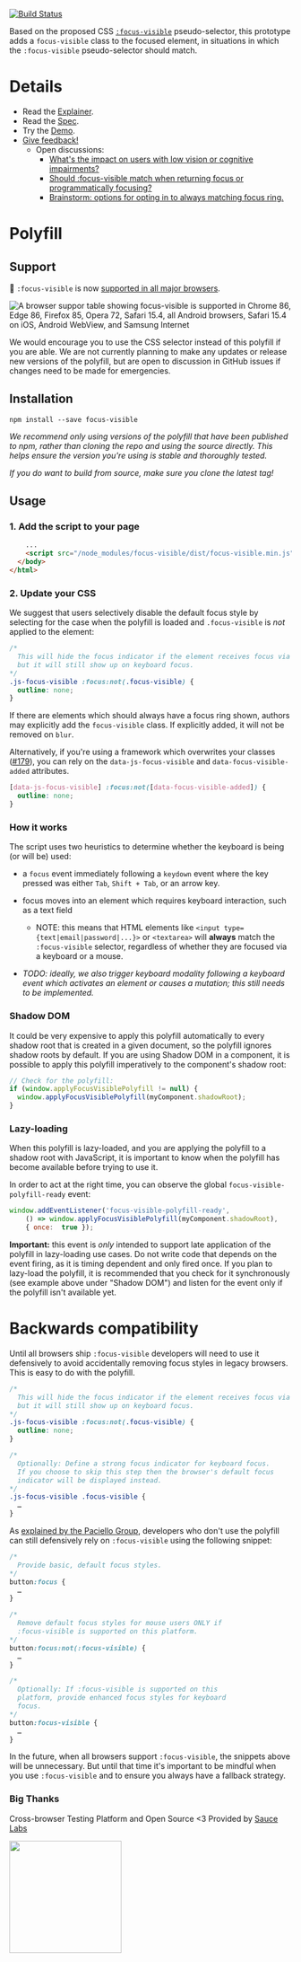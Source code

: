 [![Build Status](https://travis-ci.org/WICG/focus-visible.svg?branch=main)](https://travis-ci.org/WICG/focus-visible)

Based on the proposed CSS
[`:focus-visible`](https://drafts.csswg.org/selectors-4/#the-focus-visible-pseudo)
pseudo-selector,
this prototype adds a `focus-visible` class to the focused element,
in situations in which the `:focus-visible` pseudo-selector should match.

# Details

- Read the [Explainer](explainer.md).
- Read the [Spec](https://drafts.csswg.org/selectors-4/#the-focus-visible-pseudo).
- Try the [Demo](https://wicg.github.io/focus-visible/demo).
- [Give feedback!](https://github.com/WICG/focus-visible/issues)
    - Open discussions:
        - [What's the impact on users with low vision or cognitive impairments?](https://github.com/WICG/focus-visible/issues/128)
        - [Should :focus-visible match when returning focus or programmatically focusing?](https://github.com/WICG/focus-visible/issues/88)
        - [Brainstorm: options for opting in to always matching focus ring.](https://github.com/WICG/focus-visible/issues/42)

# Polyfill

## Support

👋 `:focus-visible` is now [supported in all major browsers](https://developer.mozilla.org/en-US/docs/Web/CSS/:focus-visible#browser_compatibility).

![A browser suppor table showing focus-visible is supported in Chrome 86, Edge 86, Firefox 85, Opera 72, Safari 15.4, all Android browsers, Safari 15.4 on iOS, Android WebView, and Samsung Internet](https://user-images.githubusercontent.com/1066253/208977092-0fdacba7-b1de-4a8f-90f9-880b06dcdb26.png)

We would encourage you to use the CSS selector instead of this polyfill if you are able. We are not currently planning to make any updates or release new versions of the polyfill, but are open to discussion in GitHub issues if changes need to be made for emergencies.

## Installation

`npm install --save focus-visible`

_We recommend only using versions of the polyfill that have been published to npm, rather than
cloning the repo and using the source directly. This helps ensure the version you're using is stable
and thoroughly tested._

_If you do want to build from source, make sure you clone the latest tag!_

## Usage

### 1. Add the script to your page

```html
    ...
    <script src="/node_modules/focus-visible/dist/focus-visible.min.js"></script>
  </body>
</html>
```

### 2. Update your CSS

We suggest that users
selectively disable the default focus style
by selecting for the case when the polyfill is loaded
and `.focus-visible` is _not_ applied to the element:

```css
/*
  This will hide the focus indicator if the element receives focus via the mouse,
  but it will still show up on keyboard focus.
*/
.js-focus-visible :focus:not(.focus-visible) {
  outline: none;
}
```

If there are elements which should always have a focus ring shown,
authors may explicitly add the `focus-visible` class.
If explicitly added, it will not be removed on `blur`.

Alternatively, if you're using a framework which overwrites your classes ([#179](https://github.com/WICG/focus-visible/issues/179)),
you can rely on the `data-js-focus-visible` and `data-focus-visible-added` attributes.
```css
[data-js-focus-visible] :focus:not([data-focus-visible-added]) {
  outline: none;
}
```

### How it works

The script uses two heuristics to determine whether the keyboard is being (or will be) used:

- a `focus` event immediately following a `keydown` event where the key pressed was either `Tab`,
`Shift + Tab`, or an arrow key.

- focus moves into an element which requires keyboard interaction,
  such as a text field

  - NOTE: this means that HTML elements like `<input type={text|email|password|...}>` or `<textarea>` will **always** match the `:focus-visible` selector, regardless of whether they are focused via a keyboard or a mouse.

- _TODO: ideally, we also trigger keyboard modality
  following a keyboard event which activates an element or causes a mutation;
  this still needs to be implemented._

### Shadow DOM

It could be very expensive to apply this polyfill automatically to every shadow
root that is created in a given document, so the polyfill ignores shadow roots
by default. If you are using Shadow DOM in a component, it is possible to apply
this polyfill imperatively to the component's shadow root:

```javascript
// Check for the polyfill:
if (window.applyFocusVisiblePolyfill != null) {
  window.applyFocusVisiblePolyfill(myComponent.shadowRoot);
}
```

### Lazy-loading

When this polyfill is lazy-loaded, and you are applying the polyfill to a shadow
root with JavaScript, it is important to know when the polyfill has become
available before trying to use it.

In order to act at the right time, you can observe the global
`focus-visible-polyfill-ready` event:

```javascript
window.addEventListener('focus-visible-polyfill-ready',
    () => window.applyFocusVisiblePolyfill(myComponent.shadowRoot),
    { once:  true });
```

**Important:** this event is _only_ intended to support late application of the
polyfill in lazy-loading use cases. Do not write code that depends on the event
firing, as it is timing dependent and only fired once. If you plan to lazy-load
the polyfill, it is recommended that you check for it synchronously (see example
above under "Shadow DOM") and listen for the event only if the polyfill isn't
available yet.

# Backwards compatibility
Until all browsers ship `:focus-visible` developers will need to use it defensively to avoid accidentally
removing focus styles in legacy browsers. This is easy to do with the polyfill.

```css
/*
  This will hide the focus indicator if the element receives focus via the mouse,
  but it will still show up on keyboard focus.
*/
.js-focus-visible :focus:not(.focus-visible) {
  outline: none;
}

/*
  Optionally: Define a strong focus indicator for keyboard focus.
  If you choose to skip this step then the browser's default focus
  indicator will be displayed instead.
*/
.js-focus-visible .focus-visible {
  …
}
```

As [explained by the Paciello Group](https://developer.paciellogroup.com/blog/2018/03/focus-visible-and-backwards-compatibility/), developers who don't use the polyfill can still defensively rely on `:focus-visible` using the
following snippet:

```css
/*
  Provide basic, default focus styles.
*/
button:focus {
  …
}

/*
  Remove default focus styles for mouse users ONLY if
  :focus-visible is supported on this platform.
*/
button:focus:not(:focus-visible) {
  …
}

/*
  Optionally: If :focus-visible is supported on this
  platform, provide enhanced focus styles for keyboard
  focus.
*/
button:focus-visible {
  …
}
```

In the future, when all browsers support `:focus-visible`, the
snippets above will be unnecessary. But until that time it's important
to be mindful when you use `:focus-visible` and to ensure you always
have a fallback strategy.

### Big Thanks

Cross-browser Testing Platform and Open Source <3 Provided by [Sauce Labs][homepage]

<a href="https://saucelabs.com"><img src="https://i.imgur.com/f2cK9ZQ.jpg" width="200"></a>

[homepage]: https://saucelabs.com

